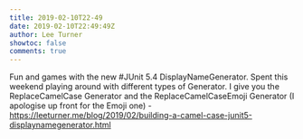 ```yaml
---
title: 2019-02-10T22-49
date: 2019-02-10T22:49:49Z
author: Lee Turner
showtoc: false
comments: true
---
```


Fun and games with the new #JUnit 5.4 DisplayNameGenerator.  Spent this weekend playing around with different types of Generator.  I give you the ReplaceCamelCase Generator and the ReplaceCamelCaseEmoji Generator (I apologise up front for the Emoji one) - https://leeturner.me/blog/2019/02/building-a-camel-case-junit5-displaynamegenerator.html


